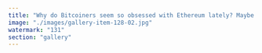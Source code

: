 ```yaml
---
title: "Why do Bitcoiners seem so obsessed with Ethereum lately? Maybe it’s brain envy.<br /><br />While the Ethereum crowd is busy iterating, experimenting, and weaving new possibilities, Bitcoiners are still polishing their “digital gold”—hoping one day it’ll move on its own (spoiler: it won’t). <br /><br />Rigid chains preserve history; adaptive minds invent the future.<br /><br />Sorry Bitcoiners, resonance requires more than just holding tight—you have to think fluid, not just HODL.<br /><br />🧠✨ Fluidity beats fossilization, every cycle."
image: "./images/gallery-item-128-02.jpg"
watermark: "131"
section: "gallery"
---
```

